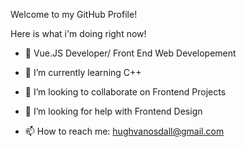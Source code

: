 Welcome to my GitHub Profile!

Here is what i'm doing right now!

- 🔭 Vue.JS Developer/ Front End Web Developement 

- 🌱 I’m currently learning C++

- 👯 I’m looking to collaborate on Frontend Projects

- 🤔 I’m looking for help with Frontend Design

- 📫 How to reach me: hughvanosdall@gmail.com

